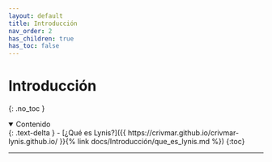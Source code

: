 ```yaml
---
layout: default
title: Introducción
nav_order: 2
has_children: true
has_toc: false
---
```


# Introducción
{: .no_toc }

<details open markdown="block">
  <summary>
    Contenido
  </summary>
  {: .text-delta }
- [¿Qué es Lynis?]({{ https://crivmar.github.io/crivmar-lynis.github.io/ }}{% link docs/Introducción/que_es_lynis.md %})
{:toc}
</details>

---

